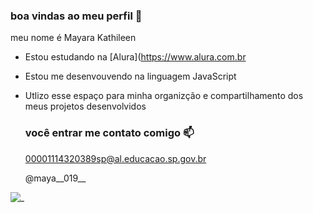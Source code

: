 ### boa vindas ao meu perfil 🖤

meu nome é Mayara Kathileen

- Estou estudando na [Alura](https://www.alura.com.br
- Estou me desenvouvendo na linguagem JavaScript
- Utlizo esse espaço para minha organizção e compartilhamento dos meus projetos desenvolvidos

  ### você entrar me contato comigo 📫

  00001114320389sp@al.educacao.sp.gov.br

   @maya__019__

![_]( https://media1.tenor.com/m/hzrZb_3tie4AAAAC/karen.gif)
 
